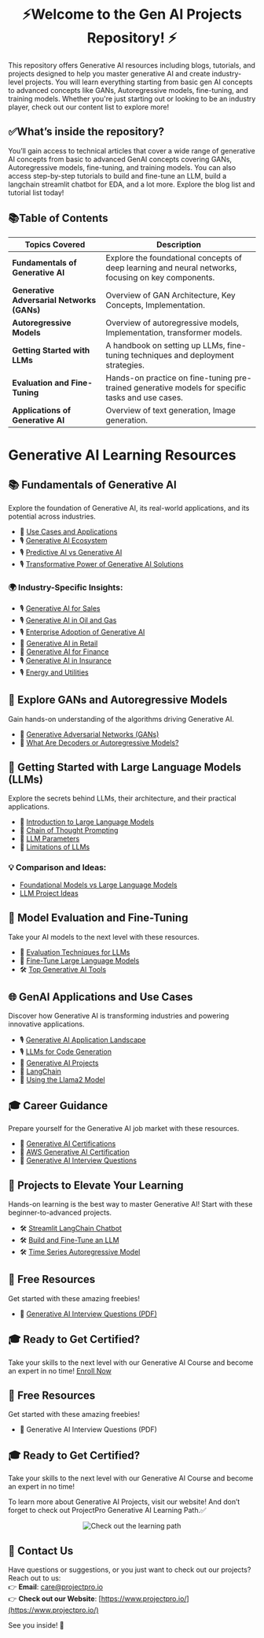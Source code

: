 # <div align="center">⚡Welcome to the Gen AI Projects Repository! ⚡</div>

This repository offers Generative AI resources including blogs, tutorials, and projects designed to help you master generative AI and create industry-level projects. You will learn everything starting from basic gen AI concepts to advanced concepts like GANs, Autoregressive models, fine-tuning, and training models. Whether you're just starting out or looking to be an industry player, check out our content list to explore more!

## ✅What’s inside the repository?  
You’ll gain access to technical articles that cover a wide range of generative AI concepts from basic to advanced GenAI concepts covering GANs, Autoregressive models, fine-tuning, and training models. You can also access step-by-step tutorials to build and fine-tune an LLM, build a langchain streamlit chatbot for EDA, and a lot more. Explore the blog list and tutorial list today! 

## 📚Table of Contents

| Topics Covered                        | Description                                                                                       |
|---------------------------------------|---------------------------------------------------------------------------------------------------|
| **Fundamentals of Generative AI**     | Explore the foundational concepts of deep learning and neural networks, focusing on key components.|
| **Generative Adversarial Networks (GANs)** | Overview of GAN Architecture, Key Concepts, Implementation.                                         |
| **Autoregressive Models**             | Overview of autoregressive models, Implementation, transformer models.                             |
| **Getting Started with LLMs**         | A handbook on setting up LLMs, fine-tuning techniques and deployment strategies.                   |
| **Evaluation and Fine-Tuning**        | Hands-on practice on fine-tuning pre-trained generative models for specific tasks and use cases.                 |
| **Applications of Generative AI**     | Overview of text generation, Image generation.                                                     |

# Generative AI Learning Resources

## 📚 Fundamentals of Generative AI
Explore the foundation of Generative AI, its real-world applications, and its potential across industries.

- 📝 [Use Cases and Applications](<https://www.projectpro.io/article/generative-ai-use-cases-and-applications/1011>)
- 🎙️ [Generative AI Ecosystem](<URL>)
- 🎙️ [Predictive AI vs Generative AI](<URL>)
- 🎙️ [Transformative Power of Generative AI Solutions](<URL>)

### 🌍 Industry-Specific Insights:
- 🎙️ [Generative AI for Sales](<URL>)
- 🎙️ [Generative AI in Oil and Gas](<URL>)
- 🎙️ [Enterprise Adoption of Generative AI](<URL>)
- 📝 [Generative AI in Retail](<URL>)
- 📝 [Generative AI for Finance](<URL>)
- 🎙️ [Generative AI in Insurance](<URL>)
- 🎙️ [Energy and Utilities](<URL>)

## 🤖 Explore GANs and Autoregressive Models
Gain hands-on understanding of the algorithms driving Generative AI.

- 📝 [Generative Adversarial Networks (GANs)](<URL>)
- 📝 [What Are Decoders or Autoregressive Models?](<URL>)

## 🧠 Getting Started with Large Language Models (LLMs)
Explore the secrets behind LLMs, their architecture, and their practical applications.

- 📝 [Introduction to Large Language Models](<URL>)
- 📝 [Chain of Thought Prompting](<URL>)
- 📝 [LLM Parameters](<URL>)
- 📝 [Limitations of LLMs](<URL>)

### 💡 Comparison and Ideas:
- [Foundational Models vs Large Language Models](<URL>)
- [LLM Project Ideas](<URL>)

## 🔧 Model Evaluation and Fine-Tuning
Take your AI models to the next level with these resources.

- 📝 [Evaluation Techniques for LLMs](<URL>)
- 📝 [Fine-Tune Large Language Models](<URL>)
- 🛠️ [Top Generative AI Tools](<URL>)

## 🌐 GenAI Applications and Use Cases
Discover how Generative AI is transforming industries and powering innovative applications.

- 🎙️ [Generative AI Application Landscape](<URL>)
- 🎙️ [LLMs for Code Generation](<URL>)
- 📝 [Generative AI Projects](<URL>)
- 📝 [LangChain](<URL>)
- 📝 [Using the Llama2 Model](<URL>)

## 🎓 Career Guidance
Prepare yourself for the Generative AI job market with these resources.

- 📝 [Generative AI Certifications](<URL>)
- 📝 [AWS Generative AI Certification](<URL>)
- 📝 [Generative AI Interview Questions](<URL>)

## 🚀 Projects to Elevate Your Learning
Hands-on learning is the best way to master Generative AI! Start with these beginner-to-advanced projects.

- 🛠️ [Streamlit LangChain Chatbot](<URL>)
- 🛠️ [Build and Fine-Tune an LLM](<URL>)
- 🛠️ [Time Series Autoregressive Model](<URL>)

## 🎁 Free Resources
Get started with these amazing freebies!

- 📄 [Generative AI Interview Questions (PDF)](<URL>)

## 🎓 Ready to Get Certified?
Take your skills to the next level with our Generative AI Course and become an expert in no time! [Enroll Now](<URL>)


## 🎁 Free Resources
Get started with these amazing freebies!

- 📄 Generative AI Interview Questions (PDF)

## 🎓 Ready to Get Certified?
Take your skills to the next level with our Generative AI Course and become an expert in no time!

To learn more about Generative AI Projects, visit our website! And don’t forget to check out ProjectPro Generative AI Learning Path.✅

<p align="center">
  <a href="https://www.projectpro.io/learning-paths/generative-ai-learning-path" target="_blank" style="text-decoration: none;">
    <img src="https://img.shields.io/badge/Check%20out%20the%20learning%20path-28a745?style=for-the-badge&logo=none&logoColor=white" alt="Check out the learning path">
  </a>
</p>

## 💬 Contact Us  
Have questions or suggestions, or you just want to check out our projects? Reach out to us:  
👉 **Email**: care@projectpro.io  
👉 **Check out our Website**: [https://www.projectpro.io/](https://www.projectpro.io/)  

See you inside! 👋
